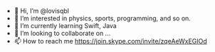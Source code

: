 - 👋 Hi, I’m @lovisqbl
- 👀 I’m interested in physics, sports, programming, and so on.
- 🌱 I’m currently learning Swift, Java
- 💞️ I’m looking to collaborate on ...
- 📫 How to reach me https://join.skype.com/invite/zqeAeWxEGIOd

<!---
lovisqbl/lovisqbl is a ✨ special ✨ repository because its `README.md` (this file) appears on your GitHub profile.
You can click the Preview link to take a look at your changes.
--->
